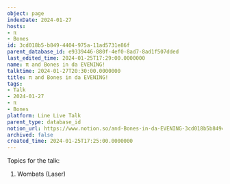 ```yaml
---
object: page
indexDate: 2024-01-27
hosts:
- π
- Bones
id: 3cd018b5-b849-4404-975a-11ad5731e86f
parent_database_id: e9339446-880f-4ef0-8ad7-8ad1f507dded
last_edited_time: 2024-01-25T17:29:00.0000000
name: π and Bones in da EVENING!
talktime: 2024-01-27T20:30:00.0000000
title: π and Bones in da EVENING!
tags:
- Talk
- 2024-01-27
- π
- Bones
platform: Line Live Talk
parent_type: database_id
notion_url: https://www.notion.so/and-Bones-in-da-EVENING-3cd018b5b8494404975a11ad5731e86f
archived: false
created_time: 2024-01-25T17:25:00.0000000
---
```


Topics for the talk:
1. Wombats (Laser)

























